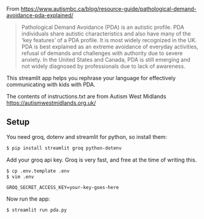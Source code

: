 From https://www.autismbc.ca/blog/resource-guide/pathological-demand-avoidance-pda-explained/

> Pathological Demand Avoidance (PDA) is an autistic profile. PDA individuals share autistic characteristics and also have many of the ‘key features’ of a PDA profile. It is most widely recognized in the UK. PDA is best explained as an extreme avoidance of everyday activities, refusal of demands and challenges with authority due to severe anxiety. In the United States and Canada, PDA is still emerging and not widely diagnosed by professionals due to lack of awareness.

This streamlit app helps you rephrase your language for effectively communicating with kids with PDA.

The contents of instructions.txt are from Autism West Midlands https://autismwestmidlands.org.uk/

Setup
---

You need groq, dotenv and streamlit for python, so install them:
```sh
$ pip install streamlit groq python-dotenv
```

Add your groq api key. Groq is very fast, and free at the time of writing this.
```sh
$ cp .env.template .env
$ vim .env
```

```.env
GROQ_SECRET_ACCESS_KEY=your-key-goes-here
```

Now run the app:
```
$ streamlit run pda.py
```

